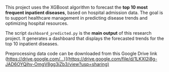 This project uses the XGBoost algorithm to forecast the **top 10 most frequent inpatient diseases**, based on hospital admission data. The goal is to support healthcare management in predicting disease trends and optimizing hospital resources.

The script `dashboard_predicted.py` is the **main output** of this research project. It generates a dashboard that displays the forecasted trends for the top 10 inpatient diseases.


Preprocessing data code can be downloaded from this Google Drive link (https://drive.google.com/...)](https://drive.google.com/file/d/1LKXI2j8g-JAD6OYQihv-OmgV8gg3iZb3/view?usp=sharing)
